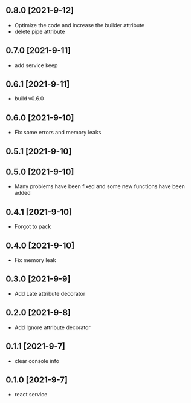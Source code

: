 ## 0.8.0 [2021-9-12]

- Optimize the code and increase the builder attribute 
- delete pipe attribute

## 0.7.0 [2021-9-11]

- add service keep

## 0.6.1 [2021-9-11]

- build v0.6.0

## 0.6.0 [2021-9-10]

- Fix some errors and memory leaks

## 0.5.1 [2021-9-10]
## 0.5.0 [2021-9-10]

- Many problems have been fixed and some new functions have been added

## 0.4.1 [2021-9-10]

- Forgot to pack

## 0.4.0 [2021-9-10]

- Fix memory leak

## 0.3.0 [2021-9-9]

- Add Late attribute decorator

## 0.2.0 [2021-9-8]

- Add Ignore attribute decorator

## 0.1.1 [2021-9-7]

- clear console info

## 0.1.0 [2021-9-7]

- react service